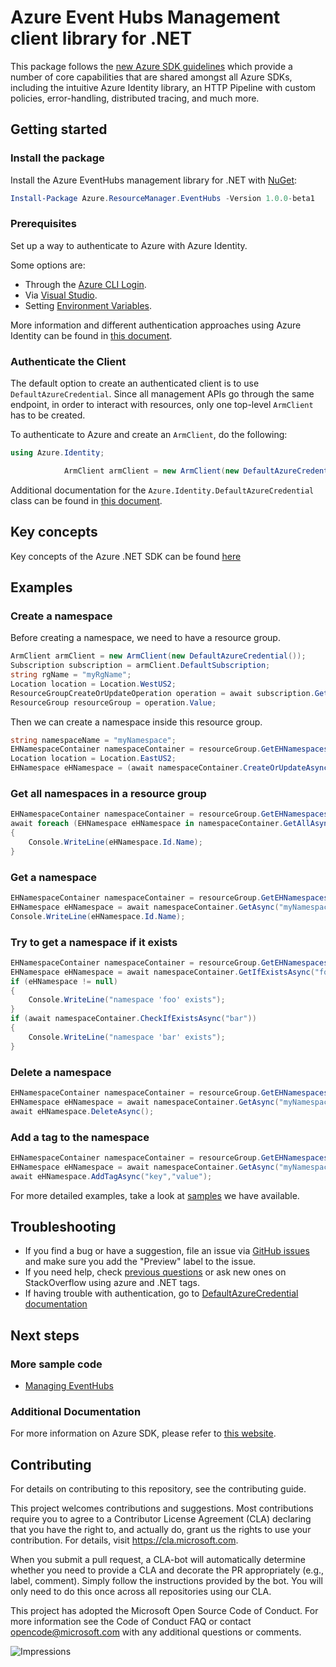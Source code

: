 # Azure Event Hubs Management client library for .NET

This package follows the [new Azure SDK guidelines](https://azure.github.io/azure-sdk/general_introduction.html) which provide a number of core capabilities that are shared amongst all Azure SDKs, including the intuitive Azure Identity library, an HTTP Pipeline with custom policies, error-handling, distributed tracing, and much more.

## Getting started 

### Install the package

Install the Azure EventHubs management library for .NET with [NuGet](https://www.nuget.org/):

```PowerShell
Install-Package Azure.ResourceManager.EventHubs -Version 1.0.0-beta1
```

### Prerequisites
Set up a way to authenticate to Azure with Azure Identity.

Some options are:
- Through the [Azure CLI Login](https://docs.microsoft.com/cli/azure/authenticate-azure-cli).
- Via [Visual Studio](https://docs.microsoft.com/dotnet/api/overview/azure/identity-readme?view=azure-dotnet#authenticating-via-visual-studio).
- Setting [Environment Variables](https://github.com/Azure/azure-sdk-for-net/blob/main/sdk/resourcemanager/Azure.ResourceManager/docs/AuthUsingEnvironmentVariables.md).

More information and different authentication approaches using Azure Identity can be found in [this document](https://docs.microsoft.com/dotnet/api/overview/azure/identity-readme?view=azure-dotnet).

### Authenticate the Client

The default option to create an authenticated client is to use `DefaultAzureCredential`. Since all management APIs go through the same endpoint, in order to interact with resources, only one top-level `ArmClient` has to be created.

To authenticate to Azure and create an `ArmClient`, do the following:

```C# Snippet:Managing_Namespaces_AuthClient
using Azure.Identity;

            ArmClient armClient = new ArmClient(new DefaultAzureCredential());
```

Additional documentation for the `Azure.Identity.DefaultAzureCredential` class can be found in [this document](https://docs.microsoft.com/dotnet/api/azure.identity.defaultazurecredential).

## Key concepts

Key concepts of the Azure .NET SDK can be found [here](https://github.com/Azure/azure-sdk-for-net/blob/main/sdk/resourcemanager/Azure.ResourceManager/README.md#key-concepts)

## Examples

### Create a namespace

Before creating a namespace, we need to have a resource group.

```C# Snippet:Managing_Namespaces_CreateResourceGroup
ArmClient armClient = new ArmClient(new DefaultAzureCredential());
Subscription subscription = armClient.DefaultSubscription;
string rgName = "myRgName";
Location location = Location.WestUS2;
ResourceGroupCreateOrUpdateOperation operation = await subscription.GetResourceGroups().CreateOrUpdateAsync(rgName, new ResourceGroupData(location));
ResourceGroup resourceGroup = operation.Value;
```

Then we can create a namespace inside this resource group.

```C# Snippet:Managing_Namespaces_CreateNamespace
string namespaceName = "myNamespace";
EHNamespaceContainer namespaceContainer = resourceGroup.GetEHNamespaces();
Location location = Location.EastUS2;
EHNamespace eHNamespace = (await namespaceContainer.CreateOrUpdateAsync(namespaceName, new EHNamespaceData(location))).Value;
```

### Get all namespaces in a resource group

```C# Snippet:Managing_Namespaces_ListNamespaces
EHNamespaceContainer namespaceContainer = resourceGroup.GetEHNamespaces();
await foreach (EHNamespace eHNamespace in namespaceContainer.GetAllAsync())
{
    Console.WriteLine(eHNamespace.Id.Name);
}
```

### Get a namespace

```C# Snippet:Managing_Namespaces_GetNamespace
EHNamespaceContainer namespaceContainer = resourceGroup.GetEHNamespaces();
EHNamespace eHNamespace = await namespaceContainer.GetAsync("myNamespace");
Console.WriteLine(eHNamespace.Id.Name);
```

### Try to get a namespace if it exists


```C# Snippet:Managing_Namespaces_GetNamespaceIfExists
EHNamespaceContainer namespaceContainer = resourceGroup.GetEHNamespaces();
EHNamespace eHNamespace = await namespaceContainer.GetIfExistsAsync("foo");
if (eHNamespace != null)
{
    Console.WriteLine("namespace 'foo' exists");
}
if (await namespaceContainer.CheckIfExistsAsync("bar"))
{
    Console.WriteLine("namespace 'bar' exists");
}
```

### Delete a namespace
```C# Snippet:Managing_Namespaces_DeleteNamespace
EHNamespaceContainer namespaceContainer = resourceGroup.GetEHNamespaces();
EHNamespace eHNamespace = await namespaceContainer.GetAsync("myNamespace");
await eHNamespace.DeleteAsync();
```

### Add a tag to the namespace

```C# Snippet:Managing_Namespaces_AddTag
EHNamespaceContainer namespaceContainer = resourceGroup.GetEHNamespaces();
EHNamespace eHNamespace = await namespaceContainer.GetAsync("myNamespace");
await eHNamespace.AddTagAsync("key","value");
```

For more detailed examples, take a look at [samples](https://github.com/Azure/azure-sdk-for-net/tree/main/sdk/eventhub/Azure.ResourceManager.EventHubs/samples) we have available.

## Troubleshooting

-   If you find a bug or have a suggestion, file an issue via [GitHub issues](https://github.com/Azure/azure-sdk-for-net/issues) and make sure you add the "Preview" label to the issue.
-   If you need help, check [previous
    questions](https://stackoverflow.com/questions/tagged/azure+.net)
    or ask new ones on StackOverflow using azure and .NET tags.
-   If having trouble with authentication, go to [DefaultAzureCredential documentation](https://docs.microsoft.com/dotnet/api/azure.identity.defaultazurecredential?view=azure-dotnet)


## Next steps

### More sample code

- [Managing EventHubs](https://github.com/Azure/azure-sdk-for-net/blob/main/sdk/eventhub/Azure.ResourceManager.EventHubs/samples/Sample1_ManagingEventHubs.md)

### Additional Documentation

For more information on Azure SDK, please refer to [this website](https://azure.github.io/azure-sdk/).

## Contributing

For details on contributing to this repository, see the contributing
guide.

This project welcomes contributions and suggestions. Most contributions
require you to agree to a Contributor License Agreement (CLA) declaring
that you have the right to, and actually do, grant us the rights to use
your contribution. For details, visit <https://cla.microsoft.com>.

When you submit a pull request, a CLA-bot will automatically determine
whether you need to provide a CLA and decorate the PR appropriately
(e.g., label, comment). Simply follow the instructions provided by the
bot. You will only need to do this once across all repositories using
our CLA.

This project has adopted the Microsoft Open Source Code of Conduct. For
more information see the Code of Conduct FAQ or contact
<opencode@microsoft.com> with any additional questions or comments.

<!-- LINKS -->
[style-guide-msft]: https://docs.microsoft.com/style-guide/capitalization
[style-guide-cloud]: https://aka.ms/azsdk/cloud-style-guide

![Impressions](https://azure-sdk-impressions.azurewebsites.net/api/impressions/azure-sdk-for-net%2Fsdk%2Ftemplate%2FAzure.Template%2FREADME.png)
